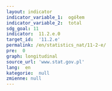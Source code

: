 ```yaml
---
layout: indicator
indicator_variable_1:  ogółem
indicator_variable_2:  total
sdg_goal: 11
indicator:  11.2.e.0
target_id:  '11.2.e'
permalink: /en/statistics_nat/11-2-e/
pre:  0
graph: longitudinal
source_url: 'www.stat.gov.pl'
lang:  en
kategorie:  null
zmienne: null
---
```

